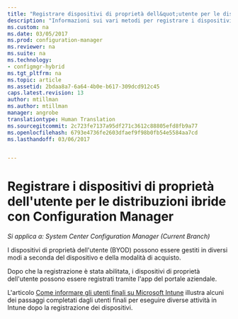 ```yaml
---
title: "Registrare dispositivi di proprietà dell&quot;utente per le distribuzioni ibride con Configuration Manager | Microsoft Docs"
description: "Informazioni sui vari metodi per registrare i dispositivi di proprietà dell&quot;utente per le distribuzioni ibride con Configuration Manager."
ms.custom: na
ms.date: 03/05/2017
ms.prod: configuration-manager
ms.reviewer: na
ms.suite: na
ms.technology:
- configmgr-hybrid
ms.tgt_pltfrm: na
ms.topic: article
ms.assetid: 2bdaa8a7-6a64-4b0e-b617-309dcd912c45
caps.latest.revision: 13
author: mtillman
ms.author: mtillman
manager: angrobe
translationtype: Human Translation
ms.sourcegitcommit: 2c723fe7137a95df271c3612c88805efd8fb9a77
ms.openlocfilehash: 6793e4736fe2603dfaef9f98b0fb54e5584aa7cd
ms.lasthandoff: 03/06/2017


---
```

# <a name="enroll-user-owned-devices-for-hybrid-deployments-with-configuration-manager"></a>Registrare i dispositivi di proprietà dell'utente per le distribuzioni ibride con Configuration Manager

*Si applica a: System Center Configuration Manager (Current Branch)*

I dispositivi di proprietà dell'utente (BYOD) possono essere gestiti in diversi modi a seconda del dispositivo e della modalità di acquisto.  

Dopo che la registrazione è stata abilitata, i dispositivi di proprietà dell'utente possono essere registrati tramite l'app del portale aziendale.

L'articolo [Come informare gli utenti finali su Microsoft Intune](https://docs.microsoft.com/en-us/intune/deploy-use/what-to-tell-your-end-users-about-using-microsoft-intune) illustra alcuni dei passaggi completati dagli utenti finali per eseguire diverse attività in Intune dopo la registrazione dei dispositivi.


